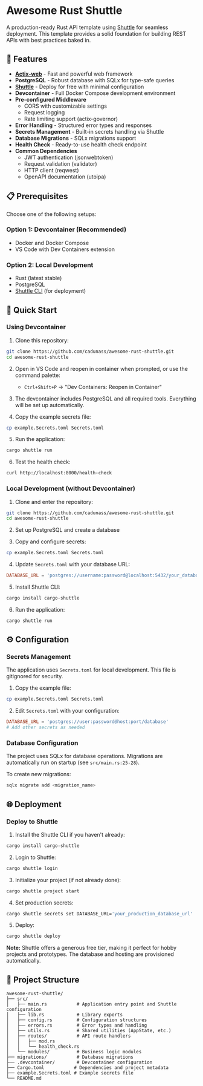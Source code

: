 # Awesome Rust Shuttle

A production-ready Rust API template using [Shuttle](https://www.shuttle.rs/) for seamless deployment. This template provides a solid foundation for building REST APIs with best practices baked in.

## 🚀 Features

- **[Actix-web](https://actix.rs/)** - Fast and powerful web framework
- **PostgreSQL** - Robust database with SQLx for type-safe queries
- **[Shuttle](https://www.shuttle.rs/)** - Deploy for free with minimal configuration
- **Devcontainer** - Full Docker Compose development environment
- **Pre-configured Middleware**
  - CORS with customizable settings
  - Request logging
  - Rate limiting support (actix-governor)
- **Error Handling** - Structured error types and responses
- **Secrets Management** - Built-in secrets handling via Shuttle
- **Database Migrations** - SQLx migrations support
- **Health Check** - Ready-to-use health check endpoint
- **Common Dependencies**
  - JWT authentication (jsonwebtoken)
  - Request validation (validator)
  - HTTP client (reqwest)
  - OpenAPI documentation (utoipa)

## 📋 Prerequisites

Choose one of the following setups:

### Option 1: Devcontainer (Recommended)

- Docker and Docker Compose
- VS Code with Dev Containers extension

### Option 2: Local Development

- Rust (latest stable)
- PostgreSQL
- [Shuttle CLI](https://docs.shuttle.rs/introduction/installation) (for deployment)

## 🏁 Quick Start

### Using Devcontainer

1. Clone this repository:

```bash
git clone https://github.com/cadunass/awesome-rust-shuttle.git
cd awesome-rust-shuttle
```

2. Open in VS Code and reopen in container when prompted, or use the command palette:

   - `Ctrl+Shift+P` → "Dev Containers: Reopen in Container"

3. The devcontainer includes PostgreSQL and all required tools. Everything will be set up automatically.

4. Copy the example secrets file:

```bash
cp example.Secrets.toml Secrets.toml
```

5. Run the application:

```bash
cargo shuttle run
```

6. Test the health check:

```bash
curl http://localhost:8000/health-check
```

### Local Development (without Devcontainer)

1. Clone and enter the repository:

```bash
git clone https://github.com/cadunass/awesome-rust-shuttle.git
cd awesome-rust-shuttle
```

2. Set up PostgreSQL and create a database

3. Copy and configure secrets:

```bash
cp example.Secrets.toml Secrets.toml
```

4. Update `Secrets.toml` with your database URL:

```toml
DATABASE_URL = 'postgres://username:password@localhost:5432/your_database'
```

5. Install Shuttle CLI:

```bash
cargo install cargo-shuttle
```

6. Run the application:

```bash
cargo shuttle run
```

## ⚙️ Configuration

### Secrets Management

The application uses `Secrets.toml` for local development. This file is gitignored for security.

1. Copy the example file:

```bash
cp example.Secrets.toml Secrets.toml
```

2. Edit `Secrets.toml` with your configuration:

```toml
DATABASE_URL = 'postgres://user:password@host:port/database'
# Add other secrets as needed
```

### Database Configuration

The project uses SQLx for database operations. Migrations are automatically run on startup (see `src/main.rs:25-28`).

To create new migrations:

```bash
sqlx migrate add <migration_name>
```

## 🌐 Deployment

### Deploy to Shuttle

1. Install the Shuttle CLI if you haven't already:

```bash
cargo install cargo-shuttle
```

2. Login to Shuttle:

```bash
cargo shuttle login
```

3. Initialize your project (if not already done):

```bash
cargo shuttle project start
```

4. Set production secrets:

```bash
cargo shuttle secrets set DATABASE_URL='your_production_database_url'
```

5. Deploy:

```bash
cargo shuttle deploy
```

**Note:** Shuttle offers a generous free tier, making it perfect for hobby projects and prototypes. The database and hosting are provisioned automatically.

## 📁 Project Structure

```
awesome-rust-shuttle/
├── src/
│   ├── main.rs           # Application entry point and Shuttle configuration
│   ├── lib.rs            # Library exports
│   ├── config.rs         # Configuration structures
│   ├── errors.rs         # Error types and handling
│   ├── utils.rs          # Shared utilities (AppState, etc.)
│   ├── routes/           # API route handlers
│   │   ├── mod.rs
│   │   └── health_check.rs
│   └── modules/          # Business logic modules
├── migrations/           # Database migrations
├── .devcontainer/        # Devcontainer configuration
├── Cargo.toml           # Dependencies and project metadata
├── example.Secrets.toml # Example secrets file
└── README.md
```

